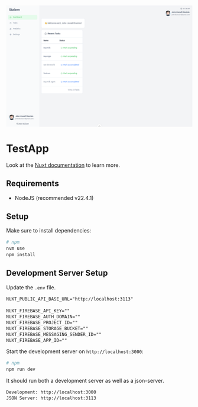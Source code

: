 <img src="./screenshot.png">

# TestApp

Look at the [Nuxt documentation](https://nuxt.com/docs/getting-started/introduction) to learn more.

## Requirements

- NodeJS (recommended v22.4.1)

## Setup

Make sure to install dependencies:

```bash
# npm
nvm use
npm install
```

## Development Server Setup

Update the `.env` file.

```env
NUXT_PUBLIC_API_BASE_URL="http://localhost:3113"

NUXT_FIREBASE_API_KEY=""
NUXT_FIREBASE_AUTH_DOMAIN=""
NUXT_FIREBASE_PROJECT_ID=""
NUXT_FIREBASE_STORAGE_BUCKET=""
NUXT_FIREBASE_MESSAGING_SENDER_ID=""
NUXT_FIREBASE_APP_ID=""
```

Start the development server on `http://localhost:3000`:

```bash
# npm
npm run dev
```

It should run both a development server as well as a json-server.

```
Development: http://localhost:3000
JSON Server: http://localhost:3113
```
